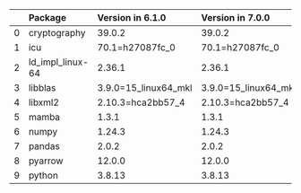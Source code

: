<!-- markdown-link-check-disable -->

|    | Package          | Version in 6.1.0     | Version in 7.0.0     | Status   |
|---:|:-----------------|:---------------------|:---------------------|:---------|
|  0 | cryptography     | 39.0.2               | 39.0.2               |          |
|  1 | icu              | 70.1=h27087fc_0      | 70.1=h27087fc_0      |          |
|  2 | ld_impl_linux-64 | 2.36.1               | 2.36.1               |          |
|  3 | libblas          | 3.9.0=15_linux64_mkl | 3.9.0=15_linux64_mkl |          |
|  4 | libxml2          | 2.10.3=hca2bb57_4    | 2.10.3=hca2bb57_4    |          |
|  5 | mamba            | 1.3.1                | 1.3.1                |          |
|  6 | numpy            | 1.24.3               | 1.24.3               |          |
|  7 | pandas           | 2.0.2                | 2.0.2                |          |
|  8 | pyarrow          | 12.0.0               | 12.0.0               |          |
|  9 | python           | 3.8.13               | 3.8.13               |          |